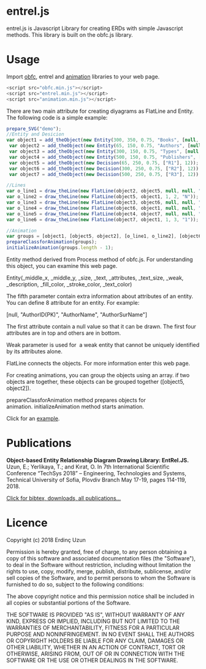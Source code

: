 # entrel.js
entrel.js is Javascript Library for creating ERDs with simple Javascript methods. This library is built on the obfc.js library. 

# Usage
Import <a href="https://www.e-adys.com/obfc-js/object-based-flow-charts-obfc-js/" target="_blank" rel="noopener">obfc</a>, entrel and <a href="https://www.e-adys.com/web_tasarimi_programlama/animation-for-your-web-pages/" target="_blank" rel="noopener">animation</a> libraries to your web page.

```javascript
<script src="obfc.min.js"></script>
<script src="entrel.min.js"></script> 
<script src="animation.min.js"></script>
```

There are two main attribute for creating diyagrams as FlatLine and Entity. The following code is a simple example:

```javascript
prepare_SVG("demo");
//Entity and Desicion
var object1 = add_theObject(new Entity(300, 350, 0.75, "Books", [null, null, null, null, null, "BookID(PK)", "Title"], 11));
 var object2 = add_theObject(new Entity(65, 150, 0.75, "Authors", [null, "AuthorID(PK)", "AName", "ASurname"], 11));
 var object3 = add_theObject(new Entity(300, 150, 0.75, "Types", [null, "TypeID(PK)", "TName"], 16));
 var object4 = add_theObject(new Entity(500, 150, 0.75, "Publishers", [null, "PubID(PK)", "PName", "Location"], 11));
 var object5 = add_theObject(new Decision(65, 250, 0.75, ["R1"], 12));
 var object6 = add_theObject(new Decision(300, 250, 0.75, ["R2"], 12));
 var object7 = add_theObject(new Decision(500, 250, 0.75, ["R3"], 12));

//Lines
var o_line1 = draw_theLine(new FlatLine(object2, object5, null, null, "N"));
var o_line2 = draw_theLine(new FlatLine(object5, object1, 1, 2, "N"));
var o_line3 = draw_theLine(new FlatLine(object3, object6, null, null, "N"));
var o_line4 = draw_theLine(new FlatLine(object6, object1, null, null, "N"));
var o_line5 = draw_theLine(new FlatLine(object4, object7, null, null, "N"));
var o_line6 = draw_theLine(new FlatLine(object7, object1, 1, 3, "1"));

//Animation 
var groups = [object1, [object5, object2], [o_line1, o_line2], [object6, object3], [o_line3, o_line4], [object7, object4], [o_line5, o_line6]];
prepareClassforAnimation(groups);
initializeAnimation(groups.length - 1);
```
Entity method derived from Process method of obfc.js. For understanding this object, you can examine this web page.

Entity(_middle_x, _middle_y, _size, _text, _attributes, _text_size, _weak, _description, _fill_color, _stroke_color, _text_color)

The fifth parameter contain extra information about attributes of an entity. You can define 8 attribute for an entity. For example:

[null, "AuthorID(PK)", "AuthorName", "AuthorSurName"]

The first attribute contain a null value so that it can be drawn. The first four attributes are in top and others are in bottom.

Weak parameter is used for  a weak entity that cannot be uniquely identified by its attributes alone.

FlatLine connects the objects. For more information enter this web page.

For creating animations, you can group the objects using an array. if two objects are together, these objects can be grouped together ([object5, object2]).

prepareClassforAnimation method prepares objects for animation. initializeAnimation method starts animation. 

Click for an <a href="https://www.e-adys.com/genel/entrel-js-creating-entity-relationship-diagrams-with-javascript-and-svg/" target="_blank" rel="noopener">example</a>.

# Publications
<b>Object-based Entity Relationship Diagram Drawing Library: EntRel.JS.</b> Uzun, E.; Yerlikaya, T.; and Kırat, O. In 7th International Scientific Conference “TechSys 2018” – Engineering, Technologies and Systems, Technical University of Sofia, Plovdiv Branch May 17-19, pages 114-119, 2018. 

<a href="https://www.e-adys.com/yayinlar/" target="_blank">Click for bibtex, downloads, all publications...</a>

# Licence
Copyright (c) 2018 Erdinç Uzun

Permission is hereby granted, free of charge, to any person obtaining a copy of this software and associated documentation files (the "Software"), to deal in the Software without restriction, including without limitation the rights to use, copy, modify, merge, publish, distribute, sublicense, and/or sell copies of the Software, and to permit persons to whom the Software is furnished to do so, subject to the following conditions:

The above copyright notice and this permission notice shall be included in all copies or substantial portions of the Software.

THE SOFTWARE IS PROVIDED "AS IS", WITHOUT WARRANTY OF ANY KIND, EXPRESS OR IMPLIED, INCLUDING BUT NOT LIMITED TO THE WARRANTIES OF MERCHANTABILITY, FITNESS FOR A PARTICULAR PURPOSE AND NONINFRINGEMENT. IN NO EVENT SHALL THE AUTHORS OR COPYRIGHT HOLDERS BE LIABLE FOR ANY CLAIM, DAMAGES OR OTHER LIABILITY, WHETHER IN AN ACTION OF CONTRACT, TORT OR OTHERWISE, ARISING FROM, OUT OF OR IN CONNECTION WITH THE SOFTWARE OR THE USE OR OTHER DEALINGS IN THE SOFTWARE.
